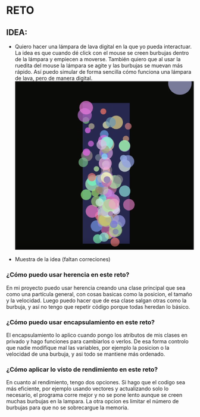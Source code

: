 # RETO
## IDEA:
* Quiero hacer una lámpara de lava digital en la que yo pueda interactuar. La idea es que cuando dé click con el mouse se creen burbujas dentro de la lámpara y empiecen a moverse. También quiero que al usar la ruedita del mouse la lámpara se agite y las burbujas se muevan más rápido. Así puedo simular de forma sencilla cómo funciona una lámpara de lava, pero de manera digital.
![alt text](image.png)
- Muestra de la idea (faltan correciones)

### ¿Cómo puedo usar herencia en este reto?

En mi proyecto puedo usar herencia creando una clase principal que sea como una partícula general, con cosas basicas como la posicion, el tamaño y la velocidad. Luego puedo hacer que de esa clase salgan otras como la burbuja, y así no tengo que repetir código porque todas heredan lo básico.

### ¿Cómo puedo usar encapsulamiento en este reto?

El encapsulamiento lo aplico cuando pongo los atributos de mis clases en privado y hago funciones para cambiarlos o verlos. De esa forma controlo que nadie modifique mal las variables, por ejemplo la posicion o la velocidad de una burbuja, y asi todo se mantiene más ordenado.

### ¿Cómo aplicar lo visto de rendimiento en este reto?

En cuanto al rendimiento, tengo dos opciones. Si hago que el codigo sea más eficiente, por ejemplo usando vectores y actualizando solo lo necesario, el programa corre mejor y no se pone lento aunque se creen muchas burbujas en la lampara. La otra opcion es limitar el número de burbujas para que no se sobrecargue la memoria.